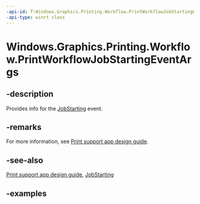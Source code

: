 ```yaml
---
-api-id: T:Windows.Graphics.Printing.Workflow.PrintWorkflowJobStartingEventArgs
-api-type: winrt class
---
```


# Windows.Graphics.Printing.Workflow.PrintWorkflowJobStartingEventArgs

<!--
public sealed class PrintWorkflowJobStartingEventArgs
-->


## -description

Provides info for the [JobStarting](printworkflowjobbackgroundsession_jobstarting.md) event. 

## -remarks

For more information, see [Print support app design guide](/windows-hardware/drivers/devapps/print-support-app-design-guide).


## -see-also

[Print support app design guide](/windows-hardware/drivers/devapps/print-support-app-design-guide), [JobStarting](printworkflowjobbackgroundsession_jobstarting.md)

## -examples
